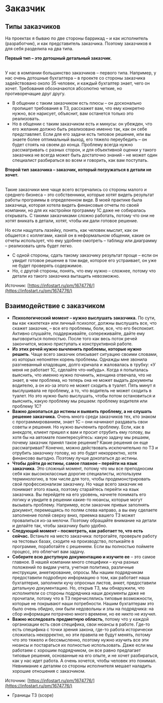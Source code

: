 # Заказчик



## Типы заказчиков

На проектах я бываю по две стороны баррикад – и как исполнитель (разработчик), и как представитель заказчика. Поэтому заказчиков я для себя разделила на два типа.

**Первый тип – это дотошный детальный заказчик**.

\
У нас в компании большинство заказчиков – первого типа. Например, у нас очень дотошные бухгалтера – в проекте со стороны заказчика задействовано около 35 человек, и каждый бухгалтер знает, чего он хочет. Требования обозначаются абсолютно четкие, но противоречащие друг другу.

&#x20;

* В общении с таким заказчиком есть плюсы – он досконально пропишет требования в ТЗ, расскажет вам, что ему конкретно нужно, все нарисует, объяснит, вам останется только это реализовать.
* Но в общении с таким заказчиком есть и минусы: он убежден, что его желание должно быть реализовано именно так, как он себе представляет. Если для его задачи есть типовое решение, или вы знаете более оптимальный выход, его тяжело переубедить – он будет стоять на своем до конца. Проблему всегда нужно рассматривать с разных сторон, и для объективной оценки у такого заказчика не всегда может быть достаточно знаний – не может один специалист разбираться во всем и говорить, как вам поступать.

**Второй тип заказчика – заказчик, который погружаться в детали не хочет.**

\
Такие заказчики мне чаще всего встречались со стороны малого и среднего бизнеса – это собственники, которые хотят видеть результат работы программы в определенном виде. В моей практике была заказчица, которая хотела видеть финансовые отчеты по своей компании, но для их настройки программу 1С даже не собиралась открывать. С такими заказчиками сложно работать, потому что они не хотят вникать в детали, хотят, чтобы им дали готовое решение.

Но если нащупать лазейку, понять, как человек мыслит, как он общается с коллегами, какой он в неформальном общении, какие он отчеты использует, что ему удобнее смотреть – таблицу или диаграмму – реализовать цель будет легко.\
&#x20;

* С одной стороны, сдать такому заказчику результат проще – если он увидит готовое решение в том виде, которое его устраивает, он уже не будет проверять содержимое.
* Но, с другой стороны, понять, что ему нужно – сложнее, потому что детали из такого заказчика вытащить невозможно.

Источник: [https://infostart.ru/pm/1674776/](https://infostart.ru/pm/1674776/)





## Взаимодействие с заказчиком

* **Психологический момент – нужно выслушать заказчика.** По сути, вы как «жилетка» или личный психолог, должны выслушать все, что скажет заказчик, – все его проблемы, боли, все, что его беспокоит. Активно слушайте, поддерживайте, сопереживайте, дайте ему выговориться полностью. После того как весь поток речей закончится, можно приступать к конструктивной работе.
* **Из этих речей нужно вычленить проблемы, которые нужно решить**. Чаще всего заказчик описывает ситуацию своими словами, из которых непонятен корень проблемы. Однажды мне звонила разгневанный кладовщик, долго кричала и жаловалась в трубку: «У меня не работает 1С, сделайте что-нибудь». Когда я попыталась выяснить, что именно нужно починить, женщина отвечала, что не знает, в чем проблема, но теперь она не может выдать документы водителю, а он из-за этого не может сходить в туалет. Пять минут я выслушивала не проблему, а то, что водитель не может сходить в туалет. Но это нужно было выслушать, чтобы потом остановиться и выяснить, какую проблему мы решаем: проблему водителя или проблему 1С?
* **Важно докопаться до истины и выявить проблему, а не слушать решение заказчика.** Очень много среди заказчиков тех, кто знаком с программированием, знает 1С – они начинают раздавать свои советы и решения. Но нужно вычленить проблему. Если, как в анекдоте, клиент пришел к вам и просит отрубить ему голову, вы хотя бы на автомате поинтересуйтесь: какую задачу мы решаем, почему заказчик принял такое решение? Какие решения он еще рассматривал? Конечно, можно действовать исключительно по ТЗ и отрубить заказчику голову, но это будет некорректно, хотя финансово выгодно. Поэтому лучше докопаться до истины.
* **Чтобы дойти до истины, самое главное – перейти на язык заказчика**. Это сложный момент, потому что мы все преподносим себя как высококлассные дорогие специалисты, используем терминологию, в том числе для того, чтобы продемонстрировать свой профессионализм заказчику. Но чаще всего заказчик не понимает этого языка, поэтому старайтесь перейти на язык заказчика. Вы перейдете на его уровень, начнете понимать его логику и увидите в решении какие-то нюансы, которые могут вызывать проблему. Например, если заказчик привык заполнять документ, перемещаясь по полям слева направо, а вы ему сделаете заполнение полей сверху вниз, приемка вашего ТЗ может провалиться из-за мелочи. Поэтому обращайте внимание на детали и делайте так, чтобы заказчику было удобно.
* **Следующий момент – посмотреть, как работает то, что есть сейчас.** Встаньте на место заказчика: потрогайте, проверьте работу на тестовых базах, сходите на производство, потыкайте в программе, поработайте с решением. Если вы полностью поймете процесс, это облегчит вам задачу.
* **Соберите всю доступную документацию и изучите ее** – это самое главное. В нашей компании много специфики – куча разных положений по видам учета, учетная политика, различные инструкции, анкетирование, опросы. Мы нашим подрядчикам предоставили подробную информацию о том, как работает наша бухгалтерия, заполнили кучу опросных листов, анкет, предоставили детальную документацию. Но, открыв ТЗ, мы обнаружили, что исполнители со стороны подрядчика наши документы даже не прочитали, потому что в ТЗ перечислялись типовые возможности, которые не покрывают наши потребности. Нашим бухгалтерам это было очень обидно, они были недовольны и злы на подрядчика: на сбор информации потрачено много времени, но ее никто не изучил.
* **Важно исследовать предметную область**, потому что у каждой организации есть своя специфика, свои нюансы в работе. Где-то есть специфика с точки зрения закона, где-то работа исторически сложилась некорректно, но эти правила не будут менять, потому что это тяжело и бессмысленно, поэтому нужно изучить все эти нюансы и постараться их полностью использовать. Даже если мы работаем с хорошим подрядчиком, он все равно предлагает типовые решения, основанные на его опыте, и не хочет разбираться, как у нас идет работа. А очень хочется, чтобы человек это понимал. Невнимание к деталям со стороны исполнителя мешает наладить хорошие отношения с заказчиком.

Источник: [https://infostart.ru/pm/1674776/](https://infostart.ru/pm/1674776/)

* Границы ТЗ (scope)
